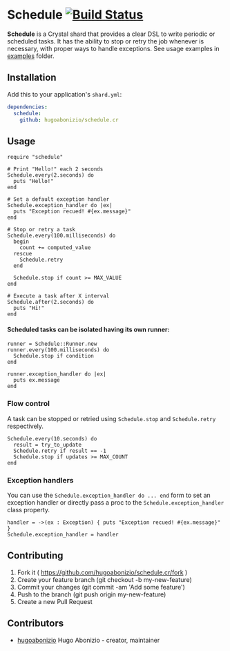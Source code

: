 # Schedule [![Build Status](https://travis-ci.org/hugoabonizio/schedule.cr.svg?branch=master)](https://travis-ci.org/hugoabonizio/schedule.cr)

**Schedule** is a Crystal shard that provides a clear DSL to write periodic or scheduled tasks. It has the ability to stop or retry the job whenever is necessary, with proper ways to handle exceptions. See usage examples in [examples](https://github.com/hugoabonizio/schedule.cr/tree/master/examples) folder.

## Installation

Add this to your application's `shard.yml`:

```yaml
dependencies:
  schedule:
    github: hugoabonizio/schedule.cr
```

## Usage

```crystal
require "schedule"

# Print "Hello!" each 2 seconds
Schedule.every(2.seconds) do
  puts "Hello!"
end

# Set a default exception handler
Schedule.exception_handler do |ex|
  puts "Exception recued! #{ex.message}"
end

# Stop or retry a task
Schedule.every(100.milliseconds) do
  begin
    count += computed_value
  rescue
    Schedule.retry
  end

  Schedule.stop if count >= MAX_VALUE
end

# Execute a task after X interval
Schedule.after(2.seconds) do
  puts "Hi!"
end
```

#### Scheduled tasks can be isolated having its own runner:
```crystal
runner = Schedule::Runner.new
runner.every(100.milliseconds) do
  Schedule.stop if condition
end

runner.exception_handler do |ex|
  puts ex.message
end
```

### Flow control

A task can be stopped or retried using ```Schedule.stop``` and ```Schedule.retry``` respectively.

```crystal
Schedule.every(10.seconds) do
  result = try_to_update
  Schedule.retry if result == -1
  Schedule.stop if updates >= MAX_COUNT
end
```

### Exception handlers

You can use the ```Schedule.exception_handler do ... end``` form to set an exception handler or directly pass a proc to the ```Schedule.exception_handler``` class property.

```crystal
handler = ->(ex : Exception) { puts "Exception recued! #{ex.message}" }
Schedule.exception_handler = handler
```

## Contributing

1. Fork it ( https://github.com/hugoabonizio/schedule.cr/fork )
2. Create your feature branch (git checkout -b my-new-feature)
3. Commit your changes (git commit -am 'Add some feature')
4. Push to the branch (git push origin my-new-feature)
5. Create a new Pull Request

## Contributors

- [hugoabonizio](https://github.com/hugoabonizio) Hugo Abonizio - creator, maintainer
